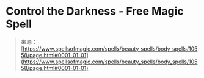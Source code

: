<!--yml
category: 未分类
date: 2024-06-12 18:47:14
-->

# Control the Darkness - Free Magic Spell

> 来源：[https://www.spellsofmagic.com/spells/beauty_spells/body_spells/10558/page.html#0001-01-01](https://www.spellsofmagic.com/spells/beauty_spells/body_spells/10558/page.html#0001-01-01)